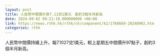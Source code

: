 ```yaml
---
layout: post
title: 人民幣中間價升穿7.11兌1美元　創約3個半月新高
date: 2024-09-02 09:21:19.000000000 +08:00
link: https://news.rthk.hk/rthk/ch/component/k2/1768669-20240902.htm
categories: rthk
---
```


人民幣中間價持續上升，報7.1027兌1美元，較上星期五中間價升97點子，創約3個半月新高。
